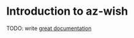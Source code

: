 # Introduction to az-wish

TODO: write [great documentation](http://jacobian.org/writing/what-to-write/)
